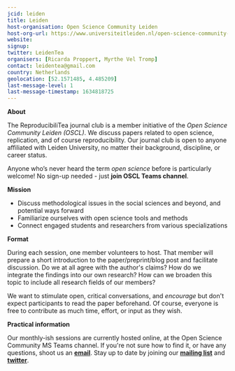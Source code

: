 ```yaml
---
jcid: leiden
title: Leiden
host-organisation: Open Science Community Leiden
host-org-url: https://www.universiteitleiden.nl/open-science-community-leiden
website: 
signup: 
twitter: LeidenTea
organisers: [Ricarda Proppert, Myrthe Vel Tromp]
contact: leidentea@gmail.com
country: Netherlands
geolocation: [52.1571485, 4.485209]
last-message-level: 1
last-message-timestamp: 1634818725
---
```

**About**

The ReproducibiliTea journal club is a member initiative of the *Open Science Community Leiden (OSCL)*. We discuss papers related to open science, replication, and of course reproducibility. Our journal club is open to anyone affiliated with Leiden University, no matter their background, discipline, or career status.

Anyone who’s never heard the term *open science* before is particularly welcome! No sign-up needed - just **join OSCL Teams channel**.

**Mission**

- Discuss methodological issues in the social sciences and beyond, and potential ways forward
- Familiarize ourselves with open science tools and methods
- Connect engaged students and researchers from various specializations

**Format**

During each session, one member volunteers to host. That member will prepare a short introduction to the paper/preprint/blog post and facilitate discussion. Do we at all agree with the author's claims? How do we integrate the findings into our own research? How can we broaden this topic to include all research fields of our members? 

We want to stimulate open, critical conversations, and *encourage* but don't expect participants to read the paper beforehand. Of course, everyone is free to contribute as much time, effort, or input as they wish.

**Practical information**

Our monthly-ish sessions are currently hosted online, at the Open Science Community MS Teams channel. If you're not sure how to find it, or have any questions, shoot us an [**email**](mailto:Leiden.Tea@gmail.com). 
Stay up to date by joining our [**mailing list**](https://gmail.us20.list-manage.com/subscribe?u=a401739a818a4ec097d309263&id=d1c0b4e5f8) and [**twitter**](http://twitter.com/LeidenTea).

